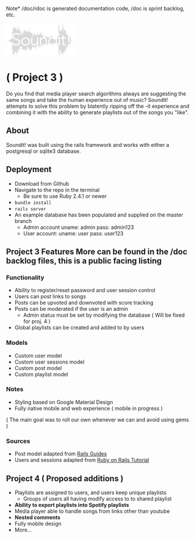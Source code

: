 Note* /doc/rdoc is generated documentation code, /doc is sprint backlog, etc.

![Soundit!](/app/assets/images/logo.png)

# ( Project 3 )

Do you find that media player search algorithms always are suggesting the same songs and take
the human experience out of music? Soundit! attempts to solve this problem by blatently ripping 
off the -it experience and combining it with the ability to generate playlists out of the songs
you "like". 

## About
Soundit! was built using the rails framework and works with either a postgresql or sqlite3 database.

## Deployment
* Download from Github
* Navigate to the repo in the terminal
    * Be sure to use Ruby 2.4.1 or newer
* `bundle install`
* `rails server`
* An example database has been populated and supplied on the master branch
    * Admin account uname: admin pass: admin123
    * User account: uname: user pass: user123

## Project 3 Features **More can be found in the /doc backlog files, this is a public facing listing**

### Functionality
* Ability to register/reset password and user session control
* Users can post links to songs
* Posts can be upvoted and downvoted with score tracking
* Posts can be moderated if the user is an admin
    * Admin status must be set by modifying the database ( Will be fixed for proj. 4 )
* Global playlists can be created and added to by users

### Models
* Custom user model
* Custom user sessions model
* Custom post model
* Custom playlist model

### Notes
* Styling based on Google Material Design
* Fully native mobile and web experience ( mobile in progress )

( The main goal was to roll our own whenever we can and avoid using gems )

### Sources
* Post model adapted from [Rails Guides](http://guides.rubyonrails.org/)
* Users and sessions adapted from [Ruby on Rails Tutorial](https://www.railstutorial.org/)

## Project 4 ( Proposed additions )
* Playlists are assigned to users, and users keep unique playlists
    * Groups of users all having modify access to to shared playlist
* **Ability to export playlists into Spotify playlists**
* Media player able to handle songs from links other than youtube
* **Nested comments**
* Fully mobile design
* More...

